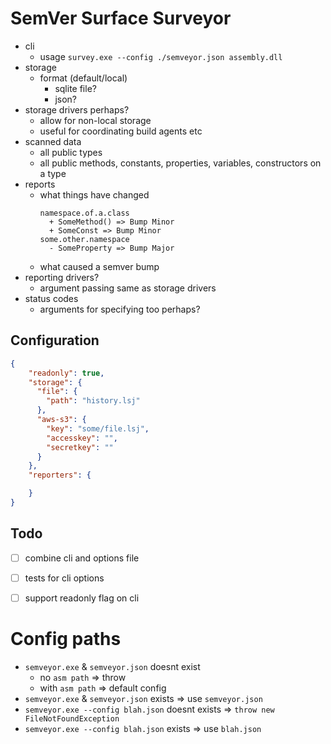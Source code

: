 
# SemVer Surface Surveyor

* cli
  * usage `survey.exe --config ./semveyor.json assembly.dll`
* storage
  * format (default/local)
    * sqlite file?
    * json?
* storage drivers perhaps?
  * allow for non-local storage
  * useful for coordinating build agents etc
* scanned data
  * all public types
  * all public methods, constants, properties, variables, constructors on a type
* reports
  * what things have changed
    ```
    namespace.of.a.class
      + SomeMethod() => Bump Minor
      + SomeConst => Bump Minor
    some.other.namespace
      - SomeProperty => Bump Major
    ```
  * what caused a semver bump
* reporting drivers?
  * argument passing same as storage drivers
* status codes
  * arguments for specifying too perhaps?

## Configuration

```json
{
    "readonly": true,
    "storage": {
      "file": {
        "path": "history.lsj"
      },
      "aws-s3": {
        "key": "some/file.lsj",
        "accesskey": "",
        "secretkey": ""
      }
    },
    "reporters": {

    }
}
```



## Todo

* [ ] combine cli and options file
* [ ] tests for cli options
* [ ] support readonly flag on cli




# Config paths

* `semveyor.exe` & `semveyor.json` doesnt exist
  * no `asm path` => throw
  * with `asm path` => default config
* `semveyor.exe` & `semveyor.json` exists => use `semveyor.json`
* `semveyor.exe --config blah.json` doesnt exists => `throw new FileNotFoundException`
* `semveyor.exe --config blah.json` exists => use `blah.json`
